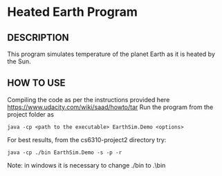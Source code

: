 Heated Earth Program
====================

DESCRIPTION
-----------
  This program simulates temperature of the planet Earth as it is heated by the Sun.

HOW TO USE
----------

Compiling the code as per the instructions provided here https://www.udacity.com/wiki/saad/howto/tar 
Run  the program from the project folder as

    java -cp <path to the executable> EarthSim.Demo <options> 

For best results, from the cs6310-project2 directory try:

    java -cp ./bin EarthSim.Demo -s -p -r
    
Note: in windows it is necessary to change ./bin to .\bin
